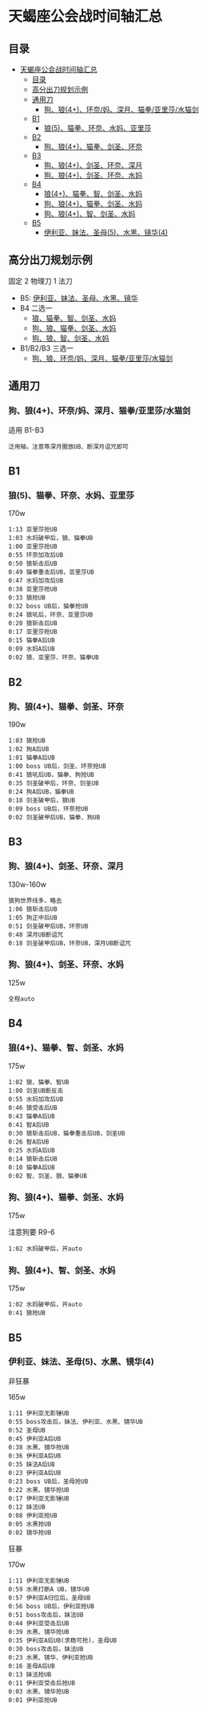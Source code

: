 # 天蝎座公会战时间轴汇总

## 目录

- [天蝎座公会战时间轴汇总](#天蝎座公会战时间轴汇总)
  - [目录](#目录)
  - [高分出刀规划示例](#高分出刀规划示例)
  - [通用刀](#通用刀)
    - [狗、狼(4+)、环奈/妈、深月、猫拳/亚里莎/水猫剑](#狗狼4环奈妈深月猫拳亚里莎水猫剑)
  - [B1](#b1)
    - [狼(5)、猫拳、环奈、水妈、亚里莎](#狼5猫拳环奈水妈亚里莎)
  - [B2](#b2)
    - [狗、狼(4+)、猫拳、剑圣、环奈](#狗狼4猫拳剑圣环奈)
  - [B3](#b3)
    - [狗、狼(4+)、剑圣、环奈、深月](#狗狼4剑圣环奈深月)
    - [狗、狼(4+)、剑圣、环奈、水妈](#狗狼4剑圣环奈水妈)
  - [B4](#b4)
    - [狼(4+)、猫拳、智、剑圣、水妈](#狼4猫拳智剑圣水妈)
    - [狗、狼(4+)、猫拳、剑圣、水妈](#狗狼4猫拳剑圣水妈)
    - [狗、狼(4+)、智、剑圣、水妈](#狗狼4智剑圣水妈)
  - [B5](#b5)
    - [伊利亚、妹法、圣母(5)、水黑、镜华(4)](#伊利亚妹法圣母5水黑镜华4)

## 高分出刀规划示例

固定 2 物理刀 1 法刀

- B5: [伊利亚、妹法、圣母、水黑、镜华](#伊利亚妹法圣母5水黑镜华4)
- B4 二选一
  - [狼、猫拳、智、剑圣、水妈](#狼4猫拳智剑圣水妈)
  - [狗、狼、猫拳、剑圣、水妈](#狗狼4猫拳剑圣水妈)
  - [狗、狼、智、剑圣、水妈](#狗狼4智剑圣水妈)
- B1/B2/B3 三选一
  - [狗、狼、环奈/妈、深月、猫拳/亚里莎/水猫剑](#狗狼4环奈妈深月猫拳亚里莎水猫剑)

## 通用刀

### 狗、狼(4+)、环奈/妈、深月、猫拳/亚里莎/水猫剑

适用 B1-B3

```
泛用轴，注意等深月圈放UB、断深月诅咒即可
```

## B1

### 狼(5)、猫拳、环奈、水妈、亚里莎

170w

```
1:13 亚里莎抢UB
1:03 水妈破甲后，狼、猫拳UB
1:00 亚里莎抢UB
0:55 环奈加攻后UB
0:50 狼斩击后UB
0:49 猫拳重击后UB，亚里莎UB
0:47 水妈加攻后UB
0:38 亚里莎抢UB
0:33 狼抢UB
0:32 boss UB后，猫拳抢UB
0:24 狼吼后，环奈、亚里莎UB
0:20 狼斩击后UB
0:17 亚里莎抢UB
0:15 猫拳A后UB
0:09 水妈A后UB
0:02 狼、亚里莎、环奈、猫拳UB
```

## B2

### 狗、狼(4+)、猫拳、剑圣、环奈

190w

```
1:03 狼抢UB
1:02 狗A后UB
1:01 猫拳A后UB
1:00 boss UB后，剑圣、环奈抢UB
0:41 狼吼后UB，猫拳、狗抢UB
0:35 剑圣破甲后，环奈、剑圣UB
0:24 狗A后UB，猫拳UB
0:18 剑圣破甲后，狼UB
0:09 boss UB后，环奈抢UB
0:02 剑圣破甲后UB，猫拳、狗UB
```

## B3

### 狗、狼(4+)、剑圣、环奈、深月

130w-160w

```
狼狗世界线多，略去
1:06 狼斩击后UB
1:05 狗正中后UB
0:51 剑圣破甲后UB，环奈UB
0:48 深月UB断诅咒
0:18 剑圣破甲后UB，环奈UB，深月UB断诅咒
```

### 狗、狼(4+)、剑圣、环奈、水妈

125w

```
全程auto
```

## B4

### 狼(4+)、猫拳、智、剑圣、水妈

175w

```
1:02 狼、猫拳、智UB
1:00 剑圣UB断反击
0:55 水妈加攻后UB
0:46 狼受击后UB
0:43 猫拳A后UB
0:41 智A后UB
0:30 狼斩击后UB，猫拳重击后UB，剑圣UB
0:26 智A后UB
0:25 水妈A后UB
0:14 狼斩击后UB
0:10 猫拳A后UB
0:02 智、剑圣、狼、猫拳UB
```

### 狗、狼(4+)、猫拳、剑圣、水妈

175w

注意狗要 R9-6

```
1:02 水妈破甲后，开auto
```

### 狗、狼(4+)、智、剑圣、水妈

175w

```
1:02 水妈破甲后，开auto
0:41 狼抢UB
```

## B5

### 伊利亚、妹法、圣母(5)、水黑、镜华(4)

非狂暴

165w

```
1:11 伊利亚无影锤UB
0:55 boss攻击后，妹法、伊利亚、水黑、镜华UB
0:52 圣母UB
0:45 伊利亚A后UB
0:38 水黑、镜华抢UB
0:36 伊利亚A后UB
0:35 妹法A后UB
0:23 伊利亚A后UB
0:23 boss UB后，圣母抢UB
0:22 水黑、镜华抢UB
0:17 伊利亚无影锤UB
0:12 妹法UB
0:08 伊利亚抢UB
0:05 水黑抢UB
0:02 镜华抢UB
```

狂暴

170w

```
1:11 伊利亚无影锤UB
0:59 水黑打断A UB，镜华UB
0:57 伊利亚A归位后，圣母UB
0:56 boss UB后，伊利亚抢UB
0:51 boss攻击后，妹法UB
0:44 伊利亚受击后UB
0:39 水黑、镜华抢UB
0:35 伊利亚A后UB(求稳可抢)，圣母UB
0:30 boss攻击后，妹法UB
0:23 水黑、镜华、伊利亚抢UB
0:16 圣母A后UB
0:13 妹法抢UB
0:11 伊利亚受击后抢UB
0:03 水黑、镜华抢UB
0:01 伊利亚抢UB
```
